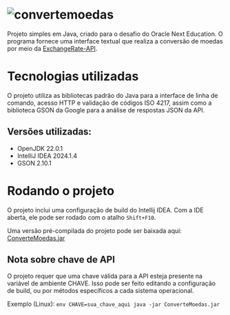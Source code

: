 # ![convertemoedas](https://github.com/user-attachments/assets/a1b63d18-4a45-4f49-9f88-c08fba545cd5)
Projeto simples em Java, criado para o desafio do Oracle Next Education.
O programa fornece uma interface textual que realiza a conversão de moedas por meio da
[ExchangeRate-API](https://exchangerate-api.com).

# Tecnologias utilizadas
O projeto utiliza as bibliotecas padrão do Java para a interface de linha de comando, acesso HTTP e validação de códigos
ISO 4217, assim como a biblioteca GSON da Google para a análise de respostas JSON da API.

## Versões utilizadas:
- OpenJDK 22.0.1
- IntelliJ IDEA 2024.1.4
- GSON 2.10.1

# Rodando o projeto
O projeto inclui uma configuração de build do Intellij IDEA.
Com a IDE aberta, ele pode ser rodado com o atalho `Shift+F10`. 

Uma versão pré-compilada do projeto pode ser baixada aqui: [ConverteMoedas.jar](https://github.com/joseiriel/ConverteMoedas/releases/download/v0.1.0/ConverteMoedas.jar)

## Nota sobre chave de API
O projeto requer que uma chave válida para a API esteja presente na variável de ambiente CHAVE.
Isso pode ser feito editando a configuração de build, ou por métodos específicos a cada sistema operacional.

Exemplo (Linux): `env CHAVE=sua_chave_aqui java -jar ConverteMoedas.jar`
